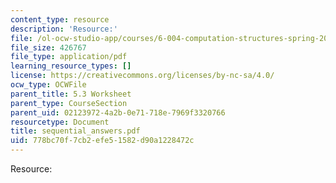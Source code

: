 ```yaml
---
content_type: resource
description: 'Resource:'
file: /ol-ocw-studio-app/courses/6-004-computation-structures-spring-2017/778bc70f7cb2efe51582d90a1228472c_sequential_answers.pdf
file_size: 426767
file_type: application/pdf
learning_resource_types: []
license: https://creativecommons.org/licenses/by-nc-sa/4.0/
ocw_type: OCWFile
parent_title: 5.3 Worksheet
parent_type: CourseSection
parent_uid: 02123972-4a2b-0e71-718e-7969f3320766
resourcetype: Document
title: sequential_answers.pdf
uid: 778bc70f-7cb2-efe5-1582-d90a1228472c
---
```

Resource: